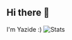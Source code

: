## Hi there 👋
I'm Yazide :)
![Stats](https://github-readme-stats.hackclub.dev/api/wakatime?username=2737&api_domain=hackatime.hackclub.com&theme=prussian&custom_title=Hackatime+Stats&layout=compact&cache_seconds=0&langs_count=8)
